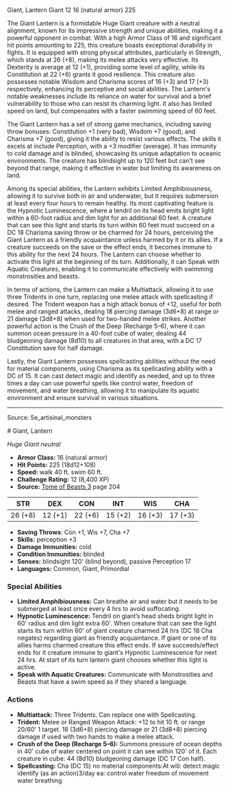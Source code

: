 <MonsterName/>Giant, Lantern</MonsterName>
<CreatureType/>Giant</CreatureType>
<CR/>12</CR>
<AC/>16 (natural armor)</AC>
<HP/>225</HP>
<summary>The Giant Lantern is a formidable Huge Giant creature with a neutral alignment, known for its impressive strength and unique abilities, making it a powerful opponent in combat. With a high Armor Class of 16 and significant hit points amounting to 225, this creature boasts exceptional durability in fights. It is equipped with strong physical attributes, particularly in Strength, which stands at 26 (+8), making its melee attacks very effective. Its Dexterity is average at 12 (+1), providing some level of agility, while its Constitution at 22 (+6) grants it good resilience. This creature also possesses notable Wisdom and Charisma scores of 16 (+3) and 17 (+3) respectively, enhancing its perceptive and social abilities. The Lantern's notable weaknesses include its reliance on water for survival and a brief vulnerability to those who can resist its charming light. It also has limited speed on land, but compensates with a faster swimming speed of 60 feet. </summary>

<detail>

The Giant Lantern has a set of strong game mechanics, including saving throw bonuses: Constitution +1 (very bad), Wisdom +7 (good), and Charisma +7 (good), giving it the ability to resist various effects. The skills it excels at include Perception, with a +3 modifier (average). It has immunity to cold damage and is blinded, showcasing its unique adaptation to oceanic environments. The creature has blindsight up to 120 feet but can’t see beyond that range, making it effective in water but limiting its awareness on land.

Among its special abilities, the Lantern exhibits Limited Amphibiousness, allowing it to survive both in air and underwater, but it requires submersion at least every four hours to remain healthy. Its most captivating feature is the Hypnotic Luminescence, where a tendril on its head emits bright light within a 60-foot radius and dim light for an additional 60 feet. A creature that can see this light and starts its turn within 60 feet must succeed on a DC 18 Charisma saving throw or be charmed for 24 hours, perceiving the Giant Lantern as a friendly acquaintance unless harmed by it or its allies. If a creature succeeds on the save or the effect ends, it becomes immune to this ability for the next 24 hours. The Lantern can choose whether to activate this light at the beginning of its turn. Additionally, it can Speak with Aquatic Creatures, enabling it to communicate effectively with swimming monstrosities and beasts.

In terms of actions, the Lantern can make a Multiattack, allowing it to use three Tridents in one turn, replacing one melee attack with spellcasting if desired. The Trident weapon has a high attack bonus of +12, useful for both melee and ranged attacks, dealing 18 piercing damage (3d6+8) at range or 21 damage (3d8+8) when used for two-handed melee strikes. Another powerful action is the Crush of the Deep (Recharge 5–6), where it can summon ocean pressure in a 40-foot cube of water, dealing 44 bludgeoning damage (8d10) to all creatures in that area, with a DC 17 Constitution save for half damage. 

Lastly, the Giant Lantern possesses spellcasting abilities without the need for material components, using Charisma as its spellcasting ability with a DC of 15. It can cast detect magic and identify as needed, and up to three times a day can use powerful spells like control water, freedom of movement, and water breathing, allowing it to manipulate its aquatic environment and ensure survival in various situations.</detail>



---

Source: 5e_artisinal_monsters

<statblock>
# Giant, Lantern

*Huge* *Giant* *neutral*

- **Armor Class:** 16 (natural armor)
- **Hit Points:** 225 (18d12+108)
- **Speed:** walk 40 ft. swim 60 ft.
- **Challenge Rating:** 12 (8,400 XP)
- **Source:** [Tome of Beasts 3](https://koboldpress.com/kpstore/product/tome-of-beasts-3-for-5th-edition/) page 204

| STR | DEX | CON | INT | WIS | CHA |
| --- | --- | --- | --- | --- | --- |
| 26 (+8) | 12 (+1) | 22 (+6) | 15 (+2) | 16 (+3) | 17 (+3) |

- **Saving Throws**: Con +1, Wis +7, Cha +7
- **Skills:** perception +3
- **Damage Immunities:** cold
- **Condition Immunities:** blinded
- **Senses:** blindsight 120' (blind beyond), passive Perception 17
- **Languages:** Common, Giant, Primordial

### Special Abilities

- **Limited Amphibiousness:** Can breathe air and water but it needs to be submerged at least once every 4 hrs to avoid suffocating.
- **Hypnotic Luminescence:** Tendril on giant’s head sheds bright light in 60' radius and dim light extra 60'. When creature that can see the light starts its turn within 60' of giant creature charmed 24 hrs (DC 18 Cha negates) regarding giant as friendly acquaintance. If giant or one of its allies harms charmed creature this effect ends. If save succeeds/effect ends for it creature immune to giant's Hypnotic Luminescence for next 24 hrs. At start of its turn lantern giant chooses whether this light is active.
- **Speak with Aquatic Creatures:** Communicate with Monstrosities and Beasts that have a swim speed as if they shared a language.

### Actions

- **Multiattack:** Three Tridents. Can replace one with Spellcasting.
- **Trident:** Melee or Ranged Weapon Attack: +12 to hit 10 ft. or range 20/60' 1 target. 18 (3d6+8) piercing damage or 21 (3d8+8) piercing damage if used with two hands to make a melee attack.
- **Crush of the Deep (Recharge 5–6):** Summons pressure of ocean depths in 40' cube of water centered on point it can see within 120' of it. Each creature in cube: 44 (8d10) bludgeoning damage (DC 17 Con half).
- **Spellcasting:** Cha (DC 15) no material components:At will: detect magic identify (as an action)3/day ea: control water freedom of movement water breathing


</statblock>


